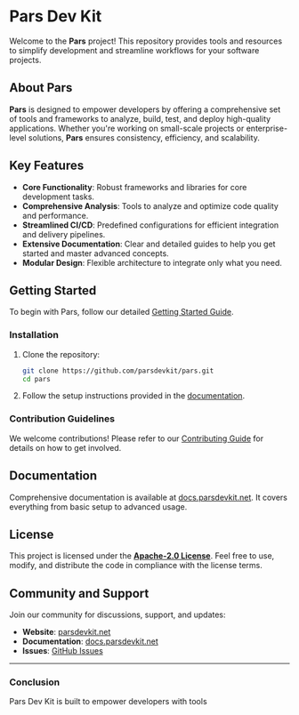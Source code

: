 # Pars Dev Kit

Welcome to the **Pars** project! This repository provides tools and resources to simplify development and streamline workflows for your software projects.

## About Pars

**Pars** is designed to empower developers by offering a comprehensive set of tools and frameworks to analyze, build, test, and deploy high-quality applications. Whether you're working on small-scale projects or enterprise-level solutions, **Pars** ensures consistency, efficiency, and scalability.

## Key Features

- **Core Functionality**: Robust frameworks and libraries for core development tasks.
- **Comprehensive Analysis**: Tools to analyze and optimize code quality and performance.
- **Streamlined CI/CD**: Predefined configurations for efficient integration and delivery pipelines.
- **Extensive Documentation**: Clear and detailed guides to help you get started and master advanced concepts.
- **Modular Design**: Flexible architecture to integrate only what you need.

## Getting Started

To begin with Pars, follow our detailed [Getting Started Guide](https://docs.parsdevkit.net/getting-started/concept/index.html#conclusion).

### Installation

1. Clone the repository:
    ```bash
    git clone https://github.com/parsdevkit/pars.git
    cd pars
    ```
2. Follow the setup instructions provided in the [documentation](https://docs.parsdevkit.net/).

### Contribution Guidelines

We welcome contributions! Please refer to our [Contributing Guide](./CONTRIBUTING.md) for details on how to get involved.

## Documentation

Comprehensive documentation is available at [docs.parsdevkit.net](https://docs.parsdevkit.net/). It covers everything from basic setup to advanced usage.

## License

This project is licensed under the **[Apache-2.0 License](LICENSE)**. Feel free to use, modify, and distribute the code in compliance with the license terms.

## Community and Support

Join our community for discussions, support, and updates:

- **Website**: [parsdevkit.net](https://parsdevkit.net)
- **Documentation**: [docs.parsdevkit.net](https://docs.parsdevkit.net)
- **Issues**: [GitHub Issues](https://github.com/parsdevkit/pars/issues)

---

### Conclusion

Pars Dev Kit is built to empower developers with tools
